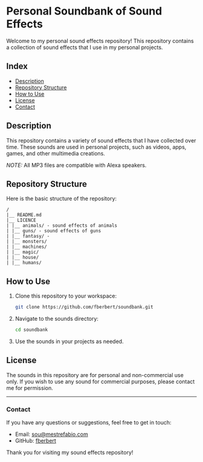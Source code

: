 # Personal Soundbank of Sound Effects

Welcome to my personal sound effects repository! This repository contains a collection of sound effects that I use in my personal projects.

## Index

- [Description](#description)
- [Repository Structure](#repository-structure)
- [How to Use](#how-to-use)
- [License](#license)
- [Contact](#contact)

## Description

This repository contains a variety of sound effects that I have collected over time. These sounds are used in personal projects, such as videos, apps, games, and other multimedia creations.

*NOTE:* All MP3 files are compatible with Alexa speakers.

## Repository Structure

Here is the basic structure of the repository:

```
/
|__ README.md
|__ LICENCE
| |__ animals/ - sound effects of animals
| |__ guns/ - sound effects of guns
| |__ fantasy/ - 
| |__ monsters/
| |__ machines/
| |__ magic/
| |__ house/
| |__ humans/
```

## How to Use

1. Clone this repository to your workspace:

    ```sh
    git clone https://github.com/fberbert/soundbank.git
    ```

2. Navigate to the sounds directory:

    ```sh
    cd soundbank 
    ```

3. Use the sounds in your projects as needed.

## License

The sounds in this repository are for personal and non-commercial use only. If you wish to use any sound for commercial purposes, please contact me for permission.

---

### Contact

If you have any questions or suggestions, feel free to get in touch:

- Email: [sou@mestrefabio.com](mailto:sou@mestrefabio.com)
- GitHub: [fberbert](https://github.com/fberbert)

Thank you for visiting my sound effects repository!
